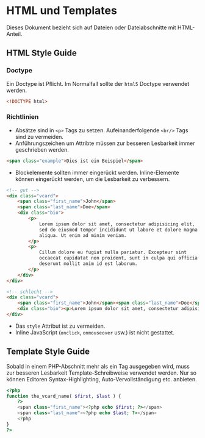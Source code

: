 # HTML und Templates

Dieses Dokument bezieht sich auf Dateien oder Dateiabschnitte mit HTML-Anteil.

## HTML Style Guide

### Doctype

Ein Doctype ist Pflicht. Im Normalfall sollte der `html5` Doctype verwendet werden.

```html
<!DOCTYPE html>
```

### Richtlinien

- Absätze sind in `<p>` Tags zu setzen. Aufeinanderfolgende `<br/>` Tags sind zu vermeiden.
- Anführungszeichen um Attribte müssen zur besseren Lesbarkeit immer geschrieben werden.

```html
<span class="example">Dies ist ein Beispiel</span>
```

- Blockelemente sollten immer eingerückt werden. Inline-Elemente können eingerückt werden, um die Lesbarkeit zu verbessern.

```html
<!-- gut -->
<div class="vcard">
	<span class="first_name">John</span>
	<span class="last_name">Doe</span>
	<div class="bio">
		<p>
			Lorem ipsum dolor sit amet, consectetur adipisicing elit,
			sed do eiusmod tempor incididunt ut labore et dolore magna
			aliqua. Ut enim ad minim veniam.
		</p>
		<p>
			Cillum dolore eu fugiat nulla pariatur. Excepteur sint
			occaecat cupidatat non proident, sunt in culpa qui officia 
			deserunt mollit anim id est laborum.
		</p>
	</div>
</div>

<!-- schlecht -->
<div class="vcard">
	<span class="first_name">John</span><span class="last_name">Doe</span>	
	<div class="bio"><p>Lorem ipsum dolor sit amet, consectetur adipisicing elit, sed do eiusmod tempor incididunt ut labore et dolore magna aliqua. Ut enim ad minim veniam.</p><p>Cillum dolore eu fugiat nulla pariatur. Excepteur sint occaecat cupidatat non proident, sunt in culpa qui officia deserunt mollit anim id est laborum.</p></div>
</div>
```

- Das `style` Attribut ist zu vermeiden.
- Inline JavaScript (`onclick`, `onmouseover` usw.) ist nicht gestattet.

## Template Style Guide

Sobald in einem PHP-Abschnitt mehr als ein Tag ausgegeben wird, muss zur besseren Lesbarkeit Template-Schreibweise verwendet werden. Nur so können Editoren Syntax-Highlighting, Auto-Vervollständigung etc. anbieten.

```php
<?php 
function the_vcard_name( $first, $last ) {
	?>
	<span class="first_name"><?php echo $first; ?></span>
	<span class="last_name"><?php echo $last; ?></span>
	<?php
}
?>
```